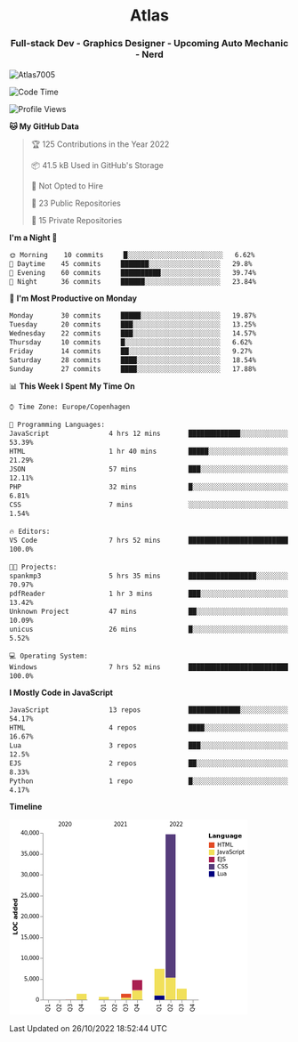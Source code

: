 <h1 align="center">Atlas</h1>
<h3 align="center">Full-stack Dev - Graphics Designer - Upcoming Auto Mechanic - Nerd</h3>

<p><img align="center" src="https://github-readme-stats.vercel.app/api/top-langs?username=Atlas7005&show_icons=true&locale=en&layout=compact" alt="Atlas7005" /></p>

<!--START_SECTION:waka-->
![Code Time](http://img.shields.io/badge/Code%20Time-716%20hrs%2049%20mins-blue)

![Profile Views](http://img.shields.io/badge/Profile%20Views-3-blue)

**🐱 My GitHub Data** 

> 🏆 125 Contributions in the Year 2022
 > 
> 📦 41.5 kB Used in GitHub's Storage 
 > 
> 🚫 Not Opted to Hire
 > 
> 📜 23 Public Repositories 
 > 
> 🔑 15 Private Repositories  
 > 
**I'm a Night 🦉** 

```text
🌞 Morning    10 commits     █░░░░░░░░░░░░░░░░░░░░░░░░   6.62% 
🌆 Daytime    45 commits     ███████░░░░░░░░░░░░░░░░░░   29.8% 
🌃 Evening    60 commits     ██████████░░░░░░░░░░░░░░░   39.74% 
🌙 Night      36 commits     ██████░░░░░░░░░░░░░░░░░░░   23.84%

```
📅 **I'm Most Productive on Monday** 

```text
Monday       30 commits     █████░░░░░░░░░░░░░░░░░░░░   19.87% 
Tuesday      20 commits     ███░░░░░░░░░░░░░░░░░░░░░░   13.25% 
Wednesday    22 commits     ███░░░░░░░░░░░░░░░░░░░░░░   14.57% 
Thursday     10 commits     █░░░░░░░░░░░░░░░░░░░░░░░░   6.62% 
Friday       14 commits     ██░░░░░░░░░░░░░░░░░░░░░░░   9.27% 
Saturday     28 commits     ████░░░░░░░░░░░░░░░░░░░░░   18.54% 
Sunday       27 commits     ████░░░░░░░░░░░░░░░░░░░░░   17.88%

```


📊 **This Week I Spent My Time On** 

```text
⌚︎ Time Zone: Europe/Copenhagen

💬 Programming Languages: 
JavaScript               4 hrs 12 mins       █████████████░░░░░░░░░░░░   53.39% 
HTML                     1 hr 40 mins        █████░░░░░░░░░░░░░░░░░░░░   21.29% 
JSON                     57 mins             ███░░░░░░░░░░░░░░░░░░░░░░   12.11% 
PHP                      32 mins             █░░░░░░░░░░░░░░░░░░░░░░░░   6.81% 
CSS                      7 mins              ░░░░░░░░░░░░░░░░░░░░░░░░░   1.54%

🔥 Editors: 
VS Code                  7 hrs 52 mins       █████████████████████████   100.0%

🐱‍💻 Projects: 
spankmp3                 5 hrs 35 mins       █████████████████░░░░░░░░   70.97% 
pdfReader                1 hr 3 mins         ███░░░░░░░░░░░░░░░░░░░░░░   13.42% 
Unknown Project          47 mins             ██░░░░░░░░░░░░░░░░░░░░░░░   10.09% 
unicus                   26 mins             █░░░░░░░░░░░░░░░░░░░░░░░░   5.52%

💻 Operating System: 
Windows                  7 hrs 52 mins       █████████████████████████   100.0%

```

**I Mostly Code in JavaScript** 

```text
JavaScript               13 repos            █████████████░░░░░░░░░░░░   54.17% 
HTML                     4 repos             ████░░░░░░░░░░░░░░░░░░░░░   16.67% 
Lua                      3 repos             ███░░░░░░░░░░░░░░░░░░░░░░   12.5% 
EJS                      2 repos             ██░░░░░░░░░░░░░░░░░░░░░░░   8.33% 
Python                   1 repo              █░░░░░░░░░░░░░░░░░░░░░░░░   4.17%

```


**Timeline**

![Chart not found](https://raw.githubusercontent.com/Atlas7005/Atlas7005/master/charts/bar_graph.png) 


 Last Updated on 26/10/2022 18:52:44 UTC
<!--END_SECTION:waka-->
